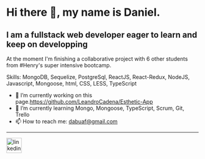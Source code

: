 <h1>Hi there 👋, my name is Daniel.</h1>
<h2>I am a fullstack web developer eager to learn and keep on developping</h2>
At the moment I'm finishing a collaborative project with 6 other students from #Henry's super intensive bootcamp.

<p>Skills: MongoDB, Sequelize, PostgreSql, ReactJS, React-Redux, NodeJS, Javascript, Mongoose, html, CSS, LESS, TypeScript</p>

- 🔭 I’m currently working on this page.https://github.com/LeandroCadena/Esthetic-App
- 🌱 I’m currently learning Mongo, Mongoose, TypeScript, Scrum, Git, Trello 
- 📫 How to reach me: dabuaf@gmail.com 
<hr/>

[<img src='https://cdn.jsdelivr.net/npm/simple-icons@3.0.1/icons/linkedin.svg' alt='linkedin' height='40'>](https://www.linkedin.com/in/daniel-abuaf-fullstack-dev/)

